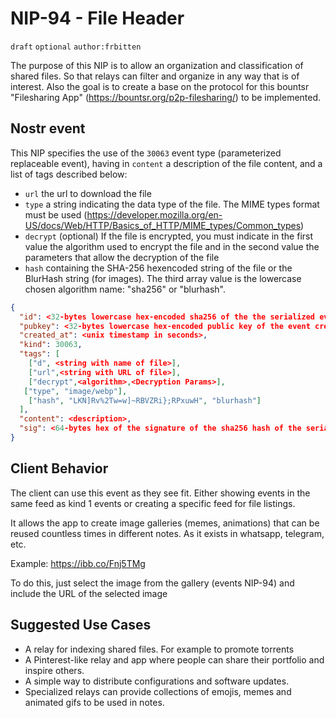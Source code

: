 NIP-94 - File Header
======
`draft` `optional` `author:frbitten` 

The purpose of this NIP is to allow an organization and classification of shared files. So that relays can filter and organize in any way that is of interest.
Also the goal is to create a base on the protocol for this bountsr "Filesharing App" (https://bountsr.org/p2p-filesharing/) to be implemented.

Nostr event
------------------
This NIP specifies the use of the `30063` event type (parameterized replaceable event), having in `content` a description of the file content, and a list of tags described below:
* `url` the url to download the file
* `type` a string indicating the data type of the file. The MIME types format must be used (https://developer.mozilla.org/en-US/docs/Web/HTTP/Basics_of_HTTP/MIME_types/Common_types)
* `decrypt` (optional) If the file is encrypted, you must indicate in the first value the algorithm used to encrypt the file and in the second value the parameters that allow the decryption of the file
* `hash` containing the SHA-256 hexencoded string of the file or the BlurHash string (for images). The third array value is the lowercase chosen algorithm name: "sha256" or "blurhash".

```json
{
  "id": <32-bytes lowercase hex-encoded sha256 of the the serialized event data>,
  "pubkey": <32-bytes lowercase hex-encoded public key of the event creator>,
  "created_at": <unix timestamp in seconds>,
  "kind": 30063,
  "tags": [
    ["d", <string with name of file>],
    ["url",<string with URL of file>],
    ["decrypt",<algorithm>,<Decryption Params>],
   ["type", "image/webp"],
    ["hash", "LKN]Rv%2Tw=w]~RBVZRi};RPxuwH", "blurhash"]
  ],
  "content": <description>,
  "sig": <64-bytes hex of the signature of the sha256 hash of the serialized event data, which is the same as the "id" field>
}
```

Client Behavior
---------------
The client can use this event as they see fit. Either showing events in the same feed as kind 1 events or creating a specific feed for file listings.

It allows the app to create image galleries (memes, animations) that can be reused countless times in different notes. As it exists in whatsapp, telegram, etc. 

Example: <https://ibb.co/Fnj5TMg> 

To do this, just select the image from the gallery (events NIP-94) and include the URL of the selected image


Suggested Use Cases
-------------------
* A relay for indexing shared files. For example to promote torrents
* A Pinterest-like relay and app where people can share their portfolio and inspire others.
* A simple way to distribute configurations and software updates.
* Specialized relays can provide collections of emojis, memes and animated gifs to be used in notes.
